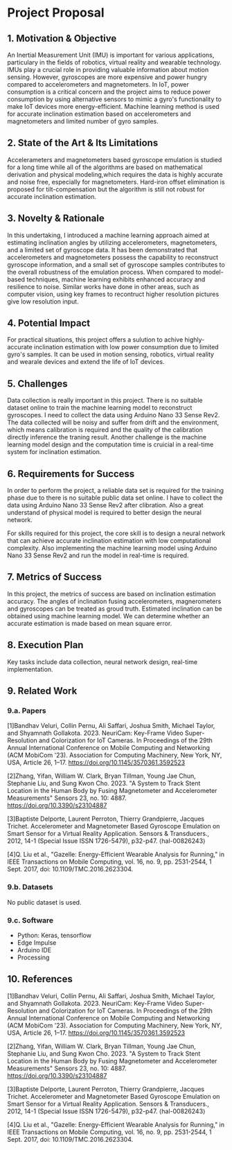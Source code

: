 # Project Proposal

## 1. Motivation & Objective

An Inertial Measurement Unit (IMU) is important for various applications, particulary in the fields of robotics, virtual reality and wearable technology. IMUs play a crucial role in providing valuable information about motion sensing. However, gyroscopes are more expensive and power hungry compared to accelerometers and magnetometers. In IoT, power consumption is a critical concern and the project aims to reduce power consumption by using alternative sensors to mimic a gyro's functionality to make IoT devices more energy-efficient. Machine learning method is used for accurate inclination estimation based on accelerometers and magnetometers and limited number of gyro samples.

## 2. State of the Art & Its Limitations

Accelerameters and magnetometers based gyroscope emulation is studied for a long time while all of the algorithms are based on mathematical derivation and physical modeling,which requires the data is highly accurate and noise free, especially for magnetometers. Hard-iron offset elimination is proposed for tilt-compensation but the algorithm is still not robust for accurate inclination estimation.

## 3. Novelty & Rationale

In this undertaking, I introduced a machine learning approach aimed at estimating inclination angles by utilizing accelerometers, magnetometers, and a limited set of gyroscope data. It has been demonstrated that accelerometers and magnetometers possess the capability to reconstruct gyroscope information, and a small set of gyroscope samples contributes to the overall robustness of the emulation process. When compared to model-based techniques, machine learning exhibits enhanced accuracy and resilience to noise. Similar works have done in other areas, such as computer vision, using key frames to recontruct higher resolution pictures give low resolution input.

## 4. Potential Impact

For practical situations, this project offers a sulution to achive highly-accurate inclination estimation with low power consumption due to limited gyro's samples. It can be used in motion sensing, robotics, virtual reality and wearale devices and extend the life of IoT devices.

## 5. Challenges

Data collection is really important in this project. There is no suitable dataset online to train the machine learning model to reconstruct gyroscopes. I need to collect the data using Arduino Nano 33 Sense Rev2. The data collected will be noisy and suffer from drift and the environment, which means calibration is required and the quality of the calibration directly inference the traning result. Another challenge is the machine learning model design and the computation time is cruicial in a real-time system for inclination estimation.

## 6. Requirements for Success

In order to perform the project, a reliable data set is required for the training phase due to there is no suitable public data set online. I have to collect the data using Arduino Nano 33 Sense Rev2 after clibration. Also a great understand of physical model is required to better design the neural network.

For skills required for this project, the core skill is to design a neural network that can achieve accurate inclination estimation with low computational complexity. Also implementing the machine learning model using Arduino Nano 33 Sense Rev2 and run the model in real-time is required.

## 7. Metrics of Success

In this project, the metrics of success are based on inclination estimation accuracy. The angles of inclination fusing accelerometers, magnerometers and gyroscopes can be treated as groud truth. Estimated inclination can be obtained using machine learning model. We can determine whether an accurate estimation is made based on mean square error.

## 8. Execution Plan

Key tasks include data collection, neural network design, real-time implementation.

## 9. Related Work

### 9.a. Papers

[1]Bandhav Veluri, Collin Pernu, Ali Saffari, Joshua Smith, Michael Taylor, and Shyamnath Gollakota. 2023. NeuriCam: Key-Frame Video Super-Resolution and Colorization for IoT Cameras. In Proceedings of the 29th Annual International Conference on Mobile Computing and Networking (ACM MobiCom '23). Association for Computing Machinery, New York, NY, USA, Article 26, 1–17. https://doi.org/10.1145/3570361.3592523

[2]Zhang, Yifan, William W. Clark, Bryan Tillman, Young Jae Chun, Stephanie Liu, and Sung Kwon Cho. 2023. "A System to Track Stent Location in the Human Body by Fusing Magnetometer and Accelerometer Measurements" Sensors 23, no. 10: 4887. https://doi.org/10.3390/s23104887

[3]Baptiste Delporte, Laurent Perroton, Thierry Grandpierre, Jacques Trichet. Accelerometer and Magnetometer Based Gyroscope Emulation on Smart Sensor for a Virtual Reality Application. Sensors & Transducers., 2012, 14-1 (Special Issue ISSN 1726-5479), p32-p47. ⟨hal-00826243⟩

[4]Q. Liu et al., "Gazelle: Energy-Efficient Wearable Analysis for Running," in IEEE Transactions on Mobile Computing, vol. 16, no. 9, pp. 2531-2544, 1 Sept. 2017, doi: 10.1109/TMC.2016.2623304.

### 9.b. Datasets

No public dataset is used.

### 9.c. Software

* Python: Keras, tensorflow
* Edge Impulse
* Arduino IDE
* Processing

## 10. References

[1]Bandhav Veluri, Collin Pernu, Ali Saffari, Joshua Smith, Michael Taylor, and Shyamnath Gollakota. 2023. NeuriCam: Key-Frame Video Super-Resolution and Colorization for IoT Cameras. In Proceedings of the 29th Annual International Conference on Mobile Computing and Networking (ACM MobiCom '23). Association for Computing Machinery, New York, NY, USA, Article 26, 1–17. https://doi.org/10.1145/3570361.3592523

[2]Zhang, Yifan, William W. Clark, Bryan Tillman, Young Jae Chun, Stephanie Liu, and Sung Kwon Cho. 2023. "A System to Track Stent Location in the Human Body by Fusing Magnetometer and Accelerometer Measurements" Sensors 23, no. 10: 4887. https://doi.org/10.3390/s23104887

[3]Baptiste Delporte, Laurent Perroton, Thierry Grandpierre, Jacques Trichet. Accelerometer and Magnetometer Based Gyroscope Emulation on Smart Sensor for a Virtual Reality Application. Sensors & Transducers., 2012, 14-1 (Special Issue ISSN 1726-5479), p32-p47. ⟨hal-00826243⟩

[4]Q. Liu et al., "Gazelle: Energy-Efficient Wearable Analysis for Running," in IEEE Transactions on Mobile Computing, vol. 16, no. 9, pp. 2531-2544, 1 Sept. 2017, doi: 10.1109/TMC.2016.2623304.
